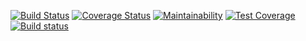 [![Build Status](https://travis-ci.com/hirokihokari/express-best-practice.svg?branch=master)](https://travis-ci.com/hirokihokari/express-best-practice)
[![Coverage Status](https://coveralls.io/repos/github/hirokihokari/express-best-practice/badge.svg?branch=master)](https://coveralls.io/github/hirokihokari/express-best-practice?branch=master)
[![Maintainability](https://api.codeclimate.com/v1/badges/1f11913379f271c0cfd8/maintainability)](https://codeclimate.com/github/hirokihokari/express-best-practice/maintainability)
[![Test Coverage](https://api.codeclimate.com/v1/badges/1f11913379f271c0cfd8/test_coverage)](https://codeclimate.com/github/hirokihokari/express-best-practice/test_coverage)
[![Build status](https://ci.appveyor.com/api/projects/status/ghdje3eyv7u37jar?svg=true)](https://ci.appveyor.com/project/hirokihokari/express-best-practice)
